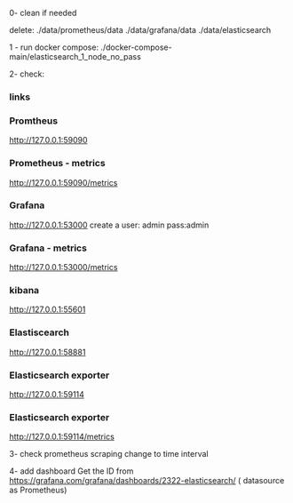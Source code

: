 
0- clean if needed

delete: 
./data/prometheus/data
./data/grafana/data
./data/elasticsearch

1 - run docker compose: ./docker-compose-main/elasticsearch_1_node_no_pass

2- check: 
### links
### Promtheus
http://127.0.0.1:59090
### Prometheus - metrics
http://127.0.0.1:59090/metrics
### Grafana 
http://127.0.0.1:53000
create a user: admin pass:admin
### Grafana - metrics
http://127.0.0.1:53000/metrics
### kibana
http://127.0.0.1:55601
### Elastiscearch 
http://127.0.0.1:58881
### Elasticsearch exporter
http://127.0.0.1:59114
### Elasticsearch exporter
http://127.0.0.1:59114/metrics

3- check prometheus scraping
change to time interval

4- add dashboard
Get the ID from https://grafana.com/grafana/dashboards/2322-elasticsearch/ ( datasource as Prometheus)
